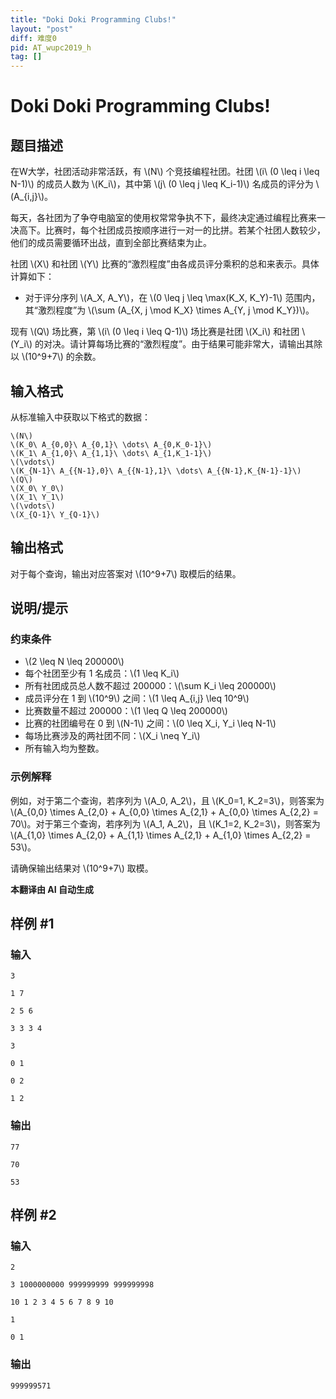 ```yaml
---
title: "Doki Doki Programming Clubs!"
layout: "post"
diff: 难度0
pid: AT_wupc2019_h
tag: []
---
```


# Doki Doki Programming Clubs!

## 题目描述

在W大学，社团活动非常活跃，有 \\(N\\) 个竞技编程社团。社团 \\(i\\ (0 \leq i \leq N-1)\\) 的成员人数为 \\(K_i\\)，其中第 \\(j\\ (0 \leq j \leq K_i-1)\\) 名成员的评分为 \\(A_{i,j}\\)。

每天，各社团为了争夺电脑室的使用权常常争执不下，最终决定通过编程比赛来一决高下。比赛时，每个社团成员按顺序进行一对一的比拼。若某个社团人数较少，他们的成员需要循环出战，直到全部比赛结束为止。

社团 \\(X\\) 和社团 \\(Y\\) 比赛的“激烈程度”由各成员评分乘积的总和来表示。具体计算如下：

- 对于评分序列 \\(A_X, A_Y\\)，在 \\(0 \leq j \leq \max(K_X, K_Y)-1\\) 范围内，其“激烈程度”为 \\(\sum (A_{X, j \mod K_X} \times A_{Y, j \mod K_Y})\\)。

现有 \\(Q\\) 场比赛，第 \\(i\\ (0 \leq i \leq Q-1)\\) 场比赛是社团 \\(X_i\\) 和社团 \\(Y_i\\) 的对决。请计算每场比赛的“激烈程度”。由于结果可能非常大，请输出其除以 \\(10^9+7\\) 的余数。

## 输入格式

从标准输入中获取以下格式的数据：

```
\(N\)
\(K_0\ A_{0,0}\ A_{0,1}\ \dots\ A_{0,K_0-1}\)
\(K_1\ A_{1,0}\ A_{1,1}\ \dots\ A_{1,K_1-1}\)
\(\vdots\)
\(K_{N-1}\ A_{{N-1},0}\ A_{{N-1},1}\ \dots\ A_{{N-1},K_{N-1}-1}\)
\(Q\)
\(X_0\ Y_0\)
\(X_1\ Y_1\)
\(\vdots\)
\(X_{Q-1}\ Y_{Q-1}\)
```

## 输出格式

对于每个查询，输出对应答案对 \\(10^9+7\\) 取模后的结果。

## 说明/提示

### 约束条件

- \\(2 \leq N \leq 200000\\)
- 每个社团至少有 1 名成员：\\(1 \leq K_i\\)
- 所有社团成员总人数不超过 200000：\\(\sum K_i \leq 200000\\)
- 成员评分在 1 到 \\(10^9\\) 之间：\\(1 \leq A_{i,j} \leq 10^9\\)
- 比赛数量不超过 200000：\\(1 \leq Q \leq 200000\\)
- 比赛的社团编号在 0 到 \\(N-1\\) 之间：\\(0 \leq X_i, Y_i \leq N-1\\)
- 每场比赛涉及的两社团不同：\\(X_i \neq Y_i\\)
- 所有输入均为整数。

### 示例解释

例如，对于第二个查询，若序列为 \\(A_0, A_2\\)，且 \\(K_0=1, K_2=3\\)，则答案为 \\(A_{0,0} \times A_{2,0} + A_{0,0} \times A_{2,1} + A_{0,0} \times A_{2,2} = 70\\)。对于第三个查询，若序列为 \\(A_1, A_2\\)，且 \\(K_1=2, K_2=3\\)，则答案为 \\(A_{1,0} \times A_{2,0} + A_{1,1} \times A_{2,1} + A_{1,0} \times A_{2,2} = 53\\)。

请确保输出结果对 \\(10^9+7\\) 取模。

 **本翻译由 AI 自动生成**

## 样例 #1

### 输入

```
3
1 7
2 5 6
3 3 3 4
3
0 1
0 2
1 2
```

### 输出

```
77
70
53
```

## 样例 #2

### 输入

```
2
3 1000000000 999999999 999999998
10 1 2 3 4 5 6 7 8 9 10
1
0 1
```

### 输出

```
999999571
```

